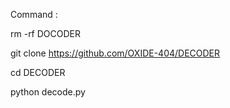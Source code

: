 Command :

rm -rf DOCODER

git clone https://github.com/OXIDE-404/DECODER

cd DECODER

python decode.py
